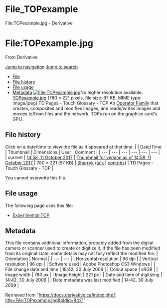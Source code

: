 

# File_TOPexample

File:TOPexample.jpg - Derivative




# File:TOPexample.jpg
From Derivative

[Jump to navigation](#mw-head)
[Jump to search](#searchInput)
* [File](#file)
* [File history](#filehistory)
* [File usage](#filelinks)
* [Metadata](#metadata)
[![File:TOPexample.jpg](https://docs.derivative.ca/images/c/c3/TOPexample.jpg?20171011195836)](https://docs.derivative.ca/images/c/c3/TOPexample.jpg)No higher resolution available.
[TOPexample.jpg](https://docs.derivative.ca/images/c/c3/TOPexample.jpg "TOPexample.jpg") ‎(780 × 221 pixels, file size: 97 KB, MIME type: image/jpeg)
TD Pages - Touch Glossary - TOP
An [Operator Family](Operator_Family.html "Operator Family") that creates, composites and modifies images, and reads/writes images and movies to/from files and the network. TOPs run on the graphics card's GPU.

## File history
Click on a date/time to view the file as it appeared at that time.
|  | Date/Time | Thumbnail | Dimensions | User | Comment |
| --- | --- | --- | --- | --- | --- |
| current | [14:58, 11 October 2017](https://docs.derivative.ca/images/c/c3/TOPexample.jpg) | [Thumbnail for version as of 14:58, 11 October 2017](https://docs.derivative.ca/images/c/c3/TOPexample.jpg) | 780 × 221 (97 KB) | [Sherryk](https://docs.derivative.ca/index.php?title=User:Sherryk&action=edit&redlink=1 "User:Sherryk (page does not exist)") ([talk](https://docs.derivative.ca/index.php?title=User_talk:Sherryk&action=edit&redlink=1 "User talk:Sherryk (page does not exist)") | [contribs](https://docs.derivative.ca/Special:Contributions/Sherryk "Special:Contributions/Sherryk")) | TD Pages - Touch Glossary - TOP |

You cannot overwrite this file.
## File usage
The following page uses this file:
* [Experimental:TOP](Experimental_TOP.html "Experimental:TOP")
## Metadata
This file contains additional information, probably added from the digital camera or scanner used to create or digitize it.
If the file has been modified from its original state, some details may not fully reflect the modified file.
| Orientation | Normal |
| --- | --- |
| Horizontal resolution | 96 dpi |
| Vertical resolution | 96 dpi |
| Software used | Adobe Photoshop CS3 Windows |
| File change date and time | 18:42, 30 July 2009 |
| Colour space | sRGB |
| Image width | 780 px |
| Image height | 221 px |
| Date and time of digitizing | 14:42, 30 July 2009 |
| Date metadata was last modified | 14:42, 30 July 2009 |

Retrieved from "<https://docs.derivative.ca/index.php?title=File:TOPexample.jpg&oldid=8421>"